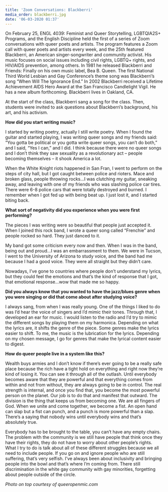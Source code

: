 ```yaml
---
title: 'Zoom Conversations: Blackberri'
media_order: blackberri.jpg
date: '06-03-2020 01:37'
---
```


On February 25, ENGL 4039: Feminist and Queer Storytelling, LGBTQIA2S+ Programs, and the English Discipline held the first of a series of Zoom conversations with queer poets and artists. The program features a Zoom call with queer poets and artists every week, and the 25th featured Blackberri, an American singer-songwriter and community activist. His music focuses on social issues including civil rights, LGBTQ+ rights, and HIV/AIDS prevention, among others. In 1981 he released Blackberri and Friends: Finally on his own music label, Bea B. Queen. The first National Third World Lesbian and Gay Conference’s theme song was Blackberri’s song “When Will The Ignorance End.” In 2002 Blackberri received a Lifetime Achievement AIDS Hero Award at the San Francisco Candlelight Vigil. He has a new album forthcoming. Blackberri lives in Oakland, CA. 

At the start of the class, Blackberri sang a song for the class. Then, students were invited to ask questions about Blackberri’s background, his art, and his activism. 

**How did you start writing music?**

I started by writing poetry, actually I still write poetry. When I found the guitar and started playing, I was writing queer songs and my friends said: “You gotta be political or you gotta write queer songs, you can’t do both,” and I said, “Yes I can,” and I did. I think because there were no queer songs and I don’t think they saw sexuality as a revolutionary act – people becoming themselves – it shook America a lot.

When the White Knight riots happened in San Fran, I went to perform on the steps of city hall, but I got caught between police and rioters. Mace and broken glass, people throwing rocks...I was clutching my guitar, sneaking away, and leaving with one of my friends who was slashing police car tires. There were 6-8 police cars that were totally destroyed and burned. I remember when I got fed up with being beat up. I just lost it, and I started biting back. 

**What sort of negativity did you experience when you were first performing?**

The pieces I was writing were so beautiful that people just accepted it. When I joined this rock band, I wrote a queer song called “Frenchie” and people rocked so hard. They just danced to it. 

My band got some criticism every now and then. When I was in the band, being out and proud...I was an embarrassment to them. We were in Tucson, I went to the University of Arizona to study voice, and the band had me because I had a good voice. They were all straight but they didn’t care. 

Nowadays, I’ve gone to countries where people don’t understand my lyrics, but they could feel the emotions and that’s the kind of response that I got, that emotional response...wow that made me so happy.

**Did you always know that you wanted to have the jazz/blues genre when you were singing or did that come about after studying voice?**

I always sang, from when I was really young. One of the things I liked to do was I’d hear the voice of singers and I’d mimic their tones. Through that, I developed an ear for music. I would listen to the radio and I’d try to mimic the different songs by playing them on my harmonica. Depending on what the lyrics are, it shifts the genre of the piece. Some genres make the lyrics easier to shift. To me, the music is the lubrication for the lyrics. Depending on my chosen message, I go for genres that make the lyrical content easier to digest. 

**How do queer people live in a system like this?**

Wealth buys armies and I don’t know if there’s ever going to be a really safe place because the rich have a tight hold on everything and right now they’re kind of losing it. You can see it through all of the outlash. Until everybody becomes aware that they are powerful and that everything comes from within and not from without, they are always going to be in control. The real strength is internal, and once you find that, you become the most powerful person on the planet. Our job is to do that and manifest that outward. The division is the thing that keeps us from becoming one. We are all fingers of God. When we unite and come together, we become a fist. An open hand can slap but a fist can punch, and a punch is more powerful than a slap. There’s a saying that nobody wins until everybody wins and that’s absolutely true. 

Everybody has to be brought to the table, you can’t have any empty chairs. The problem with the community is we still have people that think once they have their rights, they do not have to worry about other people’s rights. What I try to do is talk about all of these different struggles because we all need to include people. If you go on and ignore people who are still suffering, that’s very selfish. I’ve always been about inclusivity and bringing people into the bowl and that’s where I’m coming from. There still discrimination in the white gay community with gay minorities, forgetting about people outside of the circle.

_Photo on top courtesy of queeropenmic.com_